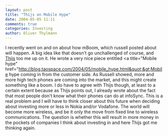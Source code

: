 ```yaml
---
layout: post
title: "Thijs on Mobile Hype"
date: 2004-05-05 11:11
comments: true
categories: Investing
author: Oliver Thylmann
---
```



I recently went on and on about how mBoom, which russell posted about will happen. A big idea like that doesn't go unchallenged of course, and [Thijs](http://www.taospace.com/) too me up on it.  He wrote a very nice piece entitled &lt;a title=&quot;Mobile hype&quot; href=&quot;http://blog.taospace.com/2004/05/mobile_hype.html&quot;&gt;Mobile hype coming in from the customer side. As Russell showed, more and more high tech phones are coming into the market, and this might create something like a boom. I do have to agree with Thijs though, at least to a certain extent because as Thijs points out, I already wrote about the fact that most people don't know what their phones can do at infoSync.  This is a real problem and I will have to think closer about this future when deciding about investing more or less in Nokia and/or Vodafone. The world will become more wireless, and be it only the move from fixed line to wireless communications. The question is whether this will result in more money in the pockets of companies I think about investing in and here Thijs got me thinking again.


